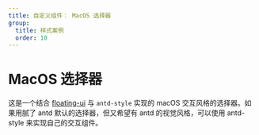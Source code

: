 ```yaml
---
title: 自定义组件： MacOS 选择器
group:
  title: 样式案例
  order: 10
---
```


# MacOS 选择器

这是一个结合 [floating-ui](https://floating-ui.com/) 与 `antd-style` 实现的 macOS 交互风格的选择器。如果用腻了 antd 默认的选择器，但又希望有 antd 的视觉风格，可以使用 antd-style 来实现自己的交互组件。

<code src="../demos/cases/MacSelect"></code>
